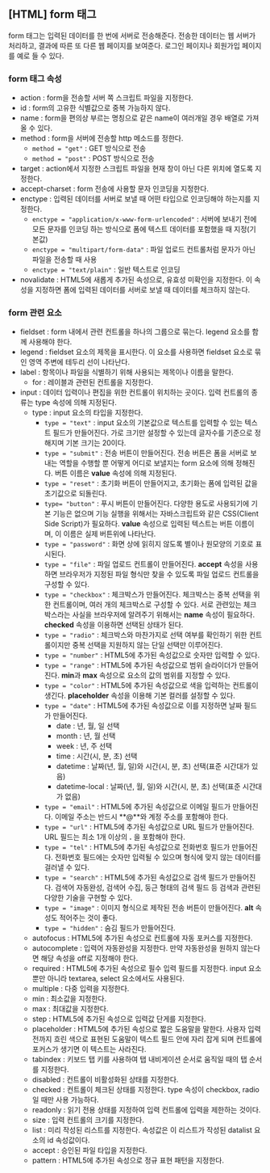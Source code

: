 ## [HTML] form 태그
form 태그는 입력된 데이터를 한 번에 서버로 전송해준다. 전송한 데이터는 웹 서버가 처리하고, 결과에 따른 또 다른 웹 페이지를 보여준다. 로그인 페이지나 회원가입 페이지를 예로 들 수 있다.

### form 태그 속성
- action : form을 전송할 서버 쪽 스크립트 파일을 지정한다.
- id : form의 고유한 식별값으로 중복 가능하지 않다.
- name : form을 편의상 부르는 명칭으로 같은 name이 여러개일 경우 배열로 가져올 수 있다.
- method : form을 서버에 전송할 http 메소드를 정한다.
	- `method = "get"` : GET 방식으로 전송
	- `method = "post"` : POST 방식으로 전송
- target : action에서 지정한 스크립트 파일을 현재 창이 아닌 다른 위치에 열도록 지정한다.
- accept-charset : form 전송에 사용할 문자 인코딩을 지정한다.
- enctype : 입력된 데이터를 서버로 보낼 때 어떤 타입으로 인코딩해야 하는지를 지정한다.
	- `enctype = "application/x-www-form-urlencoded"` : 서버에 보내기 전에 모든 문자를 인코딩 하는 방식으로 폼에 텍스트 데이터를 포함했을 때 지정(기본값)
	- `enctype = "multipart/form-data"` : 파일 업로드 컨트롤처럼 문자가 아닌 파일을 전송할 때 사용
	- `enctype = "text/plain"` : 일반 텍스트로 인코딩
 - novalidate : HTML5에 새롭게 추가된 속성으로, 유효성 미확인을 지정한다. 이 속성을 지정하면 폼에 입력된 데이터를 서버로 보낼 때 데이터를 체크하지 않는다.
 
### form 관련 요소
- fieldset : form 내에서 관련 컨트롤을 하나의 그룹으로 묶는다. legend 요소를 함께 사용해야 한다.
- legend : fieldset 요소의 제목을 표시한다. 이 요소를 사용하면 fieldset 요소로 묶인 영역 주변에 테두리 선이 나타난다.
- label : 항목이나 파일을 식별하기 위해 사용되는 제목이나 이름을 말한다.
	- for : 레이블과 관련된 컨트롤을 지정한다.
- input : 데이터 입력이나 편집을 위한 컨트롤이 위치하는 곳이다. 입력 컨트롤의 종류는 type 속성에 의해 지정된다.
	- type : input 요소의 타입을 지정한다.
		- `type = "text"` : input 요소의 기본값으로 텍스트를 입력할 수 있는 텍스트 필드가 만들어진다. 가로 크기만 설정할 수 있는데 글자수를 기준으로 정해지며 기본 크기는 20이다.
		- `type = "submit"` : 전송 버튼이 만들어진다. 전송 버튼은 폼을 서버로 보내는 역할을 수행할 뿐 어떻게 어디로 보낼지는 form 요소에 의해 정해진다. 버튼 이름은 **value** 속성에 의해 지정된다.
		- `type = "reset"` : 초기화 버튼이 만들어지고, 초기화는 폼에 입력된 값을 초기값으로 되돌린다.
		- `type= "button"` : 푸시 버튼이 만들어진다. 다양한 용도로 사용되기에 기본 기능은 없으며 기능 실행을 위해서는 자바스크립트와 같은 CSS(Client Side Script)가 필요하다. **value** 속성으로 입력된 텍스트는 버튼 이름이며, 이 이름은 실제 버튼위에 나타난다.
		- `type = "password"` : 화면 상에 읽히지 않도록 별이나 원모양의 기호로 표시된다.
		- `type = "file"` : 파일 업로드 컨트롤이 만들어진다. **accept** 속성을 사용하면 브라우저가 지정된 파일 형식만 찾을 수 있도록 파일 업로드 컨트롤을 구성할 수 있다.
		- `type = "checkbox"` : 체크박스가 만들어진다. 체크박스는 중복 선택을 위한 컨트롤이며, 여러 개의 체크박스로 구성할 수 있다. 서로 관련있는 체크박스라는 사실을 브라우저에 알려주기 위해서는 **name** 속성이 필요하다. **checked** 속성을 이용하면 선택된 상태가 된다.
		- `type = "radio"` : 체크박스와 마찬가지로 선택 여부를 확인하기 위한 컨트롤이지만 중복 선택을 지원하지 않는 단일 선택만 이루어진다.
		- `type = "number"` : HTML5에 추가된 속성값으로 숫자만 입력할 수 있다.
		- `type = "range"` : HTML5에 추가된 속성값으로 범위 슬라이더가 만들어진다. **min**과 **max** 속성으로 요소의 값의 범위를 지정할 수 있다.
		- `type = "color"` : HTML5에 추가된 속성값으로 색을 입력하는 컨트롤이 생긴다. **placeholder** 속성을 이용해 기본 컬러를 설정할 수 있다.
		- `type = "date"` : HTML5에 추가된 속성값으로 이를 지정하면 날짜 필드가 만들어진다. 
			- date : 년, 월, 일 선택
			- month : 년, 월 선택
			- week : 년, 주 선택
			- time : 시간(시, 분, 초) 선택
			- datetime : 날짜(년, 월, 일)와 시간(시, 분, 초) 선택(표준 시간대가 있음)
			- datetime-local : 날짜(년, 월, 일)와 시간(시, 분, 초) 선택(표준 시간대가 없음)
		- `type = "email"` : HTML5에 추가된 속성값으로 이메일 필드가 만들어진다. 이메일 주소는 반드시 **@**와 계정 주소를 포함해야 한다.
		- `type = "url"` : HTML5에 추가된 속성값으로 URL 필드가 만들어진다. URL 필드는 최소 1개 이상의 **.** 을 포함해야 한다.
		- `type = "tel"` : HTML5에 추가된 속성값으로 전화번호 필드가 만들어진다. 전화번호 필드에는 숫자만 입력될 수 있으며 형식에 맞지 않는 데이터를 걸러낼 수 있다.
		- `type = "search"` : HTML5에 추가된 속성값으로 검색 필드가 만들어진다. 검색어 자동완성, 검색어 수집, 둥근 형태의 검색 필드 등 검색과 관련된 다양한 기술을 구현할 수 있다.
		- `type = "image"` : 이미지 형식으로 제작된 전송 버튼이 만들어진다. **alt** 속성도 적어주는 것이 좋다.
		- `type = "hidden"` : 숨김 필드가 만들어진다. 
	- autofocus : HTML5에 추가된 속성으로 컨트롤에 자동 포커스를 지정한다.
	- autocomplete : 입력어 자동완성을 지정한다. 만약 자동완성을 원하지 않는다면 해당 속성을 off로 지정해야 한다.
	- required : HTML5에 추가된 속성으로 필수 입력 필드를 지정한다. input 요소 뿐만 아니라 textarea, select 요소에서도 사용된다.
	- multiple : 다중 입력을 지정한다.
	- min : 최소값을 지정한다.
	- max : 최대값을 지정한다.
	- step : HTML5에 추가된 속성으로 입력값 단게를 지정한다.
	- placeholder : HTML5에 추가된 속성으로 짧은 도움말을 말한다. 사용자 입력 전까지 흐린 색으로 표현된 도움말이 텍스트 필드 안에 자리 잡게 되며 컨트롤에 포커스가 생기면 이 텍스트는 사라진다.
	- tabindex : 키보드 탭 키를 사용하여 탭 내비게이션 순서로 움직일 때의 탭 순서를 지정한다.
	- disabled : 컨트롤이 비활성화된 상태를 지정한다.
	- checked : 컨트롤이 체크된 상태를 지정한다. type 속성이 checkbox, radio일 때만 사용 가능하다.
	- readonly : 읽기 전용 상태를 지정하여 입력 컨트롤에 입력을 제한하는 것이다.
	- size : 입력 컨트롤의 크기를 지정한다.
	- list : 미리 작성된 리스트를 지정한다. 속성값은 이 리스트가 작성된 datalist 요소의 id 속성값이다.
	- accept : 승인된 파일 타입을 지정한다.
	- pattern : HTML5에 추가된 속성으로 정규 표현 패턴을 지정한다.